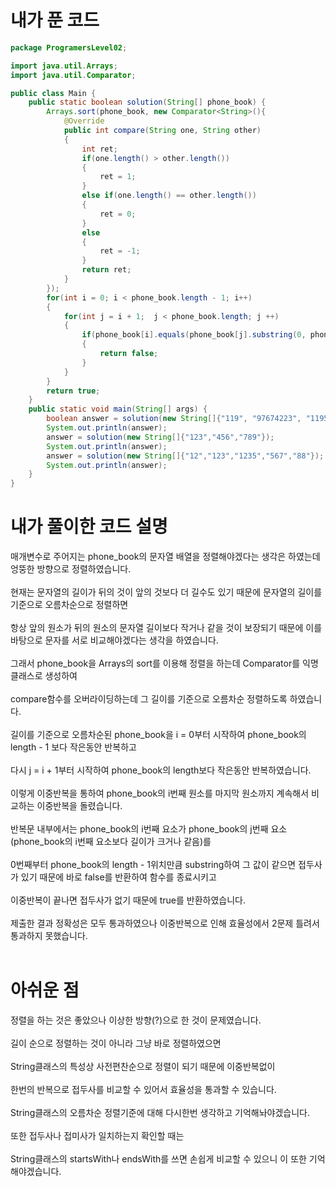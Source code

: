# 내가 푼 코드

```java
package ProgramersLevel02;

import java.util.Arrays;
import java.util.Comparator;

public class Main {
    public static boolean solution(String[] phone_book) {
        Arrays.sort(phone_book, new Comparator<String>(){
            @Override
            public int compare(String one, String other)
            {
                int ret;
                if(one.length() > other.length())
                {
                    ret = 1;
                }
                else if(one.length() == other.length())
                {
                    ret = 0;
                }
                else
                {
                    ret = -1;
                }
                return ret;
            }
        });
        for(int i = 0; i < phone_book.length - 1; i++)
        {
            for(int j = i + 1;  j < phone_book.length; j ++)
            {
                if(phone_book[i].equals(phone_book[j].substring(0, phone_book[i].length())) == true)
                {
                    return false;
                }
            }
        }
        return true;
    }
    public static void main(String[] args) {
        boolean answer = solution(new String[]{"119", "97674223", "1195524421"});
        System.out.println(answer);
	    answer = solution(new String[]{"123","456","789"});
        System.out.println(answer);
        answer = solution(new String[]{"12","123","1235","567","88"});
        System.out.println(answer);
    }
}
```

# 내가 풀이한 코드 설명

매개변수로 주어지는 phone_book의 문자열 배열을 정렬해야겠다는 생각은 하였는데 엉뚱한 방향으로 정렬하였습니다.<br><br>
현재는 문자열의 길이가 뒤의 것이 앞의 것보다 더 길수도 있기 때문에 문자열의 길이를 기준으로 오름차순으로 정렬하면<br><br>
항상 앞의 원소가 뒤의 원소의 문자열 길이보다 작거나 같을 것이 보장되기 때문에 이를 바탕으로 문자를 서로 비교해야겠다는 생각을 하였습니다.<br><br>
그래서 phone_book을 Arrays의 sort를 이용해 정렬을 하는데 Comparator를 익명클래스로 생성하여<br><br>
compare함수를 오버라이딩하는데 그 길이를 기준으로 오름차순 정렬하도록 하였습니다.<br><br>
길이를 기준으로 오름차순된 phone_book을 i = 0부터 시작하여 phone_book의 length - 1 보다 작은동안 반복하고<br><br>
다시 j = i + 1부터 시작하여 phone_book의 length보다 작은동안 반복하였습니다.<br><br>
이렇게 이중반복을 통하여 phone_book의 i번째 원소를 마지막 원소까지 계속해서 비교하는 이중반복을 돌렸습니다.<br><br>
반복문 내부에서는 phone_book의 i번째 요소가 phone_book의 j번째 요소(phone_book의 i번째 요소보다 길이가 크거나 같음)를<br><br>
0번째부터 phone_book의 length - 1위치만큼 substring하여 그 값이 같으면 접두사가 있기 때문에 바로 false를 반환하여 함수를 종료시키고<br><br>
이중반복이 끝나면 접두사가 없기 때문에 true를 반환하였습니다.<br><br>
제출한 결과 정확성은 모두 통과하였으나 이중반복으로 인해 효율성에서 2문제 틀려서 통과하지 못했습니다.<br><br>

# 아쉬운 점
정렬을 하는 것은 좋았으나 이상한 방향(?)으로 한 것이 문제였습니다.<br><br>
길이 순으로 정렬하는 것이 아니라 그냥 바로 정렬하였으면<br><br>
String클래스의 특성상 사전편찬순으로 정렬이 되기 때문에 이중반복없이<br><br>
한번의 반복으로 접두사를 비교할 수 있어서 효율성을 통과할 수 있습니다.<br><br>
String클래스의 오름차순 정렬기준에 대해 다시한번 생각하고 기억해놔야겠습니다.<br><br>
또한 접두사나 접미사가 일치하는지 확인할 때는<br><br>
String클래스의 startsWith나 endsWith를 쓰면 손쉽게 비교할 수 있으니 이 또한 기억해야겠습니다.
